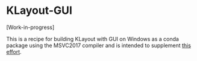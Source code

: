 # KLayout-GUI
[Work-in-progress]

This is a recipe for building KLayout with GUI on Windows as a conda package using the MSVC2017 compiler and is intended to supplement [this effort](https://github.com/conda-forge/staged-recipes/pull/20396).
